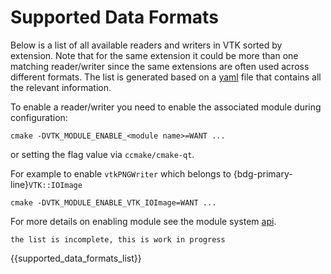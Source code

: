 # Supported Data Formats

Below is a list of all available readers and writers in VTK sorted by
extension.  Note that for the same extension it could be more than one matching
reader/writer since the same extensions are often used across different
formats. The list is generated based on a [yaml](./supported_data_formats.yaml)
file that contains all the relevant information.

To enable a reader/writer you need to enable the associated module during configuration:
```
cmake -DVTK_MODULE_ENABLE_<module name>=WANT ...
```
or setting the flag value via `ccmake/cmake-qt`.

For example to enable `vtkPNGWriter` which belongs to {bdg-primary-line}`VTK::IOImage`

```
cmake -DVTK_MODULE_ENABLE_VTK_IOImage=WANT ...
```

For more details on enabling module see the module system [api](api/cmake/ModuleSystem.md#enabling-modules-for-build).

```{warning}
the list is incomplete, this is work in progress
```

{{supported_data_formats_list}}
